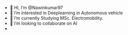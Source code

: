 - 👋 Hi, I’m @Nawinkumar97
- 👀 I’m interested in Deeplearning in Autonomous vehicle
- 🌱 I’m currently Studying  MSc. Electromobility.
- 💞️ I’m looking to collaborate on AI 
- 

<!---
Nawinkumar97/Nawinkumar97 is a ✨ special ✨ repository because its `README.md` (this file) appears on your GitHub profile.
You can click the Preview link to take a look at your changes.
--->
